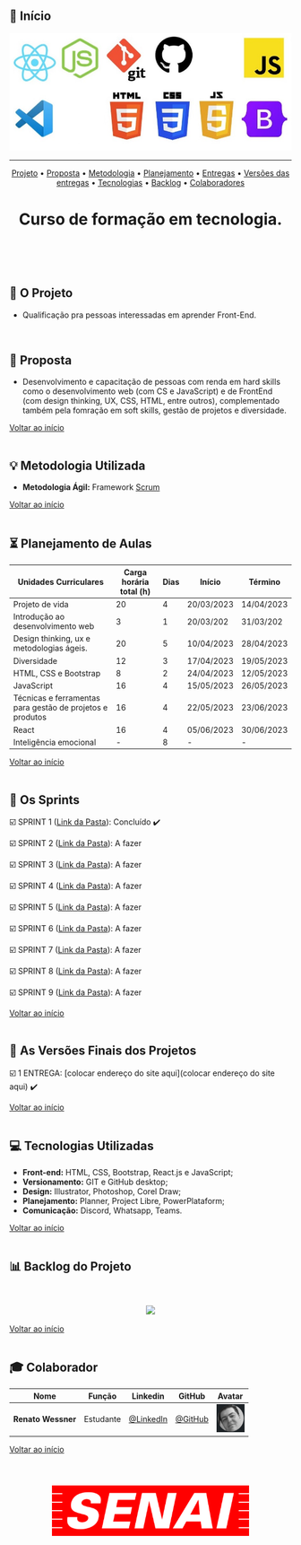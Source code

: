 <br>

## :pushpin: Início

<p align="center">
      <img src="/Imagens_Geral/tech.JPG">
<p align="center">

<hr>

<p align="center">
  <a href ="#rocket-o-projeto">Projeto</a>  •
  <a href ="#dart-proposta">Proposta</a>  •
  <a href ="#bulb-metodologia-utilizada">Metodologia</a>  •
  <a href ="#hourglass_flowing_sand-planejamento-de-aulas">Planejamento</a>  •
  <a href ="#calendar-os-sprints">Entregas</a>  •
  <a href ="#camera_flash-as-versões-finais-dos-projetos">Versões das entregas</a>  •
  <a href ="#computer-tecnologias-utilizadas">Tecnologias</a>  •
  <a href ="#bar_chart-backlog-do-projeto">Backlog</a>  •
  <a href ="#mortar_board-colaborador">Colaboradores</a>
</p>

<h1 align="center">
  Curso de formação em tecnologia.
<h1 align="center">
<br>
      
## :rocket: O Projeto

* Qualificação pra pessoas interessadas em aprender Front-End.
<br>

## :dart: Proposta

* Desenvolvimento e capacitação de pessoas com renda em hard skills como o  desenvolvimento web (com CS e JavaScript) e de FrontEnd (com design thinking, UX, CSS, HTML, entre outros), complementado também pela fomração em soft skills, gestão de projetos e diversidade.  

<a href ="#pushpin-início">Voltar ao início</a>  
<br>

## :bulb: Metodologia Utilizada

* **Metodologia Ágil:** Framework [Scrum](https://www.desenvolvimentoagil.com.br/scrum/)

<a href ="#pushpin-início">Voltar ao início</a>  
<br> 
      
## :hourglass_flowing_sand: Planejamento de Aulas
      
|Unidades Curriculares |Carga horária total (h)|Dias|Início| Término|
|-------- |-------- |-------- |-------- | -------- |
|Projeto de vida| 20|4|20/03/2023|14/04/2023|
|Introdução ao desenvolvimento web|3|1|20/03/202|31/03/202|
|Design thinking, ux e metodologias ágeis.|20|5|10/04/2023|28/04/2023|
|Diversidade|12|3|17/04/2023|19/05/2023|
|HTML, CSS e Bootstrap|8|2|24/04/2023|12/05/2023|
|JavaScript|16|4|15/05/2023|26/05/2023|
|Técnicas e ferramentas para gestão de projetos e produtos|16|4|22/05/2023|23/06/2023| 
|React|16|4|05/06/2023|30/06/2023| 
|Inteligência emocional|-|8|-|-|
      
      



<a href ="#pushpin-início">Voltar ao início</a>  
<br>

## :calendar: Os Sprints

☑️ SPRINT 1 ([Link da Pasta](https://github.com/institutoNuDescomplica/Projeto-de-vida)): Concluído :heavy_check_mark:

☑️ SPRINT 2 ([Link da Pasta](https://github.com/institutoNuDescomplica/Introducao-ao-desenvolvimento-Web)): A fazer 

☑️ SPRINT 3 ([Link da Pasta](https://github.com/institutoNuDescomplica/Design-thinking-ux-e-metodologias-ageis)): A fazer 

☑️ SPRINT 4 ([Link da Pasta](https://github.com/institutoNuDescomplica/Diversidade)): A fazer 

☑️ SPRINT 5 ([Link da Pasta](https://github.com/institutoNuDescomplica/HTML-CSS-e-Bootstrap)): A fazer 

☑️ SPRINT 6 ([Link da Pasta](https://github.com/institutoNuDescomplica/JavaScript)): A fazer 

☑️ SPRINT 7 ([Link da Pasta](https://github.com/institutoNuDescomplica/Tecnicas-e-ferramentas-para-gestao-de-projetos-e-produtos)): A fazer 

☑️ SPRINT 8 ([Link da Pasta](https://github.com/institutoNuDescomplica/React)): A fazer 

☑️ SPRINT 9 ([Link da Pasta](https://github.com/institutoNuDescomplica/Inteligencia-emocional)): A fazer 

<a href ="#pushpin-início">Voltar ao início</a>  
<br> 

## :camera_flash: As Versões Finais dos Projetos

☑️ 1 ENTREGA: [colocar endereço do site aqui](colocar endereço do site aqui) :heavy_check_mark:

<a href ="#pushpin-início">Voltar ao início</a>  
<br> 

## :computer: Tecnologias Utilizadas

* **Front-end:** HTML, CSS, Bootstrap, React.js e JavaScript;   
* **Versionamento:** GIT e GitHub desktop;           
* **Design:** Illustrator, Photoshop, Corel Draw;
* **Planejamento:** Planner, Project Libre, PowerPlataform;
* **Comunicação:** Discord, Whatsapp, Teams.

<a href ="#pushpin-início">Voltar ao início</a>  
<br>     
      
## :bar_chart: Backlog do Projeto

<br>

<p align="center">
      <img src="/Imagens_Geral/Colocar a imagem aqui em formato jpg" >
<p align="center">

<a href ="#pushpin-início">Voltar ao início</a>  
<br>  
 
## :mortar_board: Colaborador

|Nome|Função|Linkedin|GitHub|Avatar|
| -------- |-------- |-------- |-------- |-------- |
|**Renato Wessner**|Estudante| [@LinkedIn](https://www.linkedin.com/in/renato-wessmer-dev-gpti/)|[@GitHub](https://github.com/renato-wessmer)|<img src = "/Imagens_Geral/renato.png" width="50" height="50"/>|

<a href ="#pushpin-início">Voltar ao início</a>  
<br>

<h1 align="center"> <img src = "Imagens_Geral/senai-logo-2.png" height="90" /></h1>    
 
